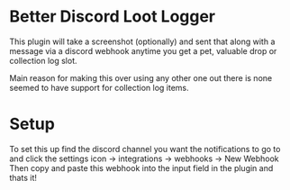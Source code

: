 # Better Discord Loot Logger
This plugin will take a screenshot (optionally) and sent that along with a message via a discord webhook anytime you get a pet, valuable drop or collection log slot.

Main reason for making this over using any other one out there is none seemed to have support for collection log items.

# Setup
To set this up find the discord channel you want the notifications to go to and click the settings icon -> integrations -> webhooks -> New Webhook
Then copy and paste this webhook into the input field in the plugin and thats it!
